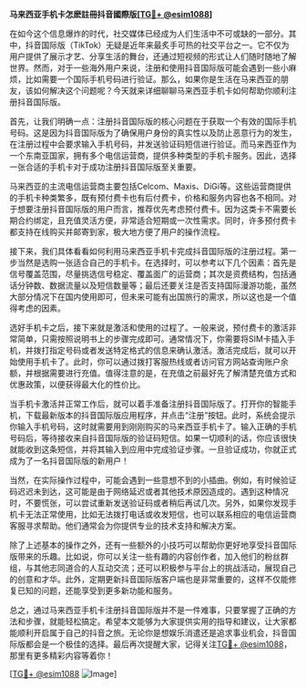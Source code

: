 **马来西亚手机卡怎麽註冊抖音國際版[[TG💪+ @esim1088](https://t.me/s/esim1088)]**

在如今这个信息爆炸的时代，社交媒体已经成为人们生活中不可或缺的一部分。其中，抖音国际版（TikTok）无疑是近年来最炙手可热的社交平台之一。它不仅为用户提供了展示才艺、分享生活的舞台，还通过短视频的形式让人们随时随地了解世界。然而，对于一些海外用户来说，注册和使用抖音国际版可能会遇到一些小麻烦，比如需要一个国际手机号码进行验证。那么，如果你是生活在马来西亚的朋友，该如何解决这个问题呢？今天就来详细聊聊马来西亚手机卡如何帮助你顺利注册抖音国际版。

首先，让我们明确一点：注册抖音国际版的核心问题在于获取一个有效的国际手机号码。这是因为抖音国际版为了确保用户身份的真实性以及防止恶意行为的发生，在注册过程中会要求输入手机号码，并发送验证码短信进行验证。而马来西亚作为一个东南亚国家，拥有多个电信运营商，提供多种类型的手机卡服务。因此，选择一张合适的手机卡对于成功注册抖音国际版至关重要。

马来西亚的主流电信运营商主要包括Celcom、Maxis、DiGi等。这些运营商提供的手机卡种类繁多，既有预付费卡也有后付费卡，价格和服务内容也各不相同。对于想要注册抖音国际版的用户而言，推荐优先考虑预付费卡。因为这类卡不需要长期合约绑定，且充值灵活方便，非常适合短期或一次性需求。同时，许多预付费卡都支持在线购买并邮寄到家，极大地方便了用户的操作流程。

接下来，我们具体看看如何利用马来西亚手机卡完成抖音国际版的注册过程。第一步当然是选购一张适合自己的手机卡。在选择时，可以参考以下几个因素：首先是信号覆盖范围，尽量挑选信号稳定、覆盖面广的运营商；其次是资费结构，包括通话分钟数、数据流量以及短信数量等；最后还要关注是否支持国际漫游功能，虽然大部分情况下在国内使用即可，但未来可能有出国旅行的需求，所以这也是一个值得考虑的因素。

选好手机卡之后，接下来就是激活和使用的过程了。一般来说，预付费卡的激活非常简单，只需按照说明书上的步骤完成即可。通常情况下，你需要将SIM卡插入手机，并拨打指定号码或者发送特定格式的信息来确认激活。激活完成后，就可以开始使用手机卡了。此时，你可以通过拨打客服热线或者访问官方网站查询账户余额，并根据需要进行充值。值得注意的是，在充值之前最好先了解清楚充值方式和优惠政策，以便获得最大化的性价比。

当手机卡激活并正常工作后，就可以着手准备注册抖音国际版了。打开你的智能手机，下载最新版本的抖音国际版应用程序，并点击“注册”按钮。此时，系统会提示你输入手机号码，这时就需要用到刚刚购买的马来西亚手机卡了。输入正确的手机号码后，等待接收来自抖音国际版的验证码短信。如果一切顺利的话，你应该很快就能收到这条短信，并将其输入到应用中完成验证步骤。一旦验证成功，你就正式成为了一名抖音国际版的新用户！

当然，在实际操作过程中，可能会遇到一些意想不到的小插曲。例如，有时候验证码迟迟未到达，这可能是由于网络延迟或者其他技术原因造成的。遇到这种情况时，不要慌张，可以尝试重新发送验证码或者稍后再试几次。另外，如果你发现手机卡无法正常使用，比如无法拨打电话或收发短信，也可以联系相应的电信运营商客服寻求帮助。他们通常会为你提供专业的技术支持和解决方案。

除了上述基本的操作之外，还有一些额外的小技巧可以帮助你更好地享受抖音国际版带来的乐趣。比如说，你可以关注一些有趣的内容创作者，加入他们的粉丝群组，与其他志同道合的人互动交流；还可以积极参与平台上的挑战活动，展现自己的创意和才华。此外，定期更新抖音国际版客户端也是非常重要的，这样不仅能修复已知的问题，还能享受到更多新功能和服务。

总之，通过马来西亚手机卡注册抖音国际版并不是一件难事，只要掌握了正确的方法和步骤，就能轻松搞定。希望本文能够为大家提供实用的指导和建议，让大家都能顺利开启属于自己的抖音之旅。无论你是想娱乐消遣还是追求事业机会，抖音国际版都会是一个极佳的选择。最后再次提醒大家，记得关注[TG💪+ @esim1088](https://t.me/s/esim1088)，那里有更多精彩内容等着你！

[[TG💪+ @esim1088](https://t.me/s/esim1088) ![Image](https://i.postimg.cc/4NQfJmqS/Snipaste-2025-05-13-00-14-12.png)]